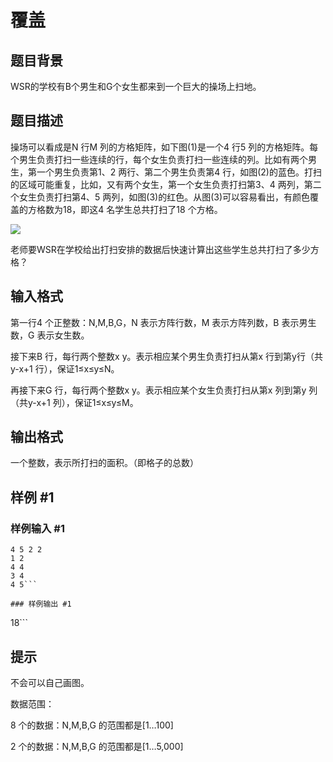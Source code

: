 # 覆盖

## 题目背景

WSR的学校有B个男生和G个女生都来到一个巨大的操场上扫地。


## 题目描述

操场可以看成是N 行M 列的方格矩阵，如下图(1)是一个4 行5 列的方格矩阵。每个男生负责打扫一些连续的行，每个女生负责打扫一些连续的列。比如有两个男生，第一个男生负责第1、2 两行、第二个男生负责第4 行，如图(2)的蓝色。打扫的区域可能重复，比如，又有两个女生，第一个女生负责打扫第3、4 两列，第二个女生负责打扫第4、5 两列，如图(3)的红色。从图(3)可以容易看出，有颜色覆盖的方格数为18，即这4 名学生总共打扫了18 个方格。

 ![](https://cdn.luogu.com.cn/upload/pic/1474.png) 

老师要WSR在学校给出打扫安排的数据后快速计算出这些学生总共打扫了多少方格？


## 输入格式

第一行4 个正整数：N,M,B,G，N 表示方阵行数，M 表示方阵列数，B 表示男生数，G 表示女生数。

接下来B 行，每行两个整数x y。表示相应某个男生负责打扫从第x 行到第y行（共y-x+1 行），保证1≤x≤y≤N。

再接下来G 行，每行两个整数x y。表示相应某个女生负责打扫从第x 列到第y 列（共y-x+1 列），保证1≤x≤y≤M。


## 输出格式

一个整数，表示所打扫的面积。（即格子的总数）


## 样例 #1

### 样例输入 #1
```
4 5 2 2
1 2
4 4
3 4
4 5```

### 样例输出 #1

```
18```

## 提示

不会可以自己画图。

数据范围：

8 个的数据：N,M,B,G 的范围都是[1…100]

2 个的数据：N,M,B,G 的范围都是[1…5,000]

